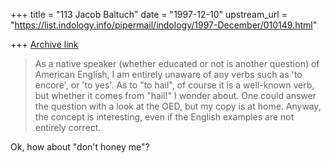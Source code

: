 +++
title = "113 Jacob Baltuch"
date = "1997-12-10"
upstream_url = "https://list.indology.info/pipermail/indology/1997-December/010149.html"

+++
[Archive link](https://list.indology.info/pipermail/indology/1997-December/010149.html)

>As a native speaker (whether educated or not is another question) of
>American English, I am entirely unaware of any verbs such as 'to encore',
>or 'to yes'.  As to "to hail", of course it is a well-known verb, but
>whether it comes from "hail!" I wonder about. One could answer the question
>with a look at the OED, but my copy is at home.  Anyway, the concept is
>interesting, even if the English examples are not entirely correct.

Ok, how about "don't honey me"?



